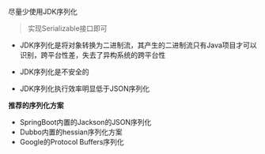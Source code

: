 尽量少使用JDK序列化

> 实现Serializable接口即可

* JDK序列化是将对象转换为二进制流，其产生的二进制流只有Java项目才可以识别，跨平台性差，失去了异构系统的跨平台性

* JDK序列化是不安全的
* JDK序列化执行效率明显低于JSON序列化



**推荐的序列化方案**

* SpringBoot内置的Jackson的JSON序列化
* Dubbo内置的hessian序列化方案
* Google的Protocol Buffers序列化